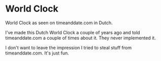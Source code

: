 # World Clock

World Clock as seen on timeanddate.com in Dutch.

I've made this Dutch World Clock a couple of years ago and told timeanddate.com a couple of times about it. They never
implemented it.

I don't want to leave the impression I tried to steal stuff from timeanddate.com. It's just fun.
